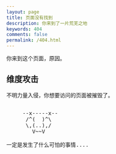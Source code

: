 ```yaml
---
layout: page
title: 页面没有找到
description: 你来到了一片荒芜之地
keywords: 404
comments: false
permalink: /404.html
---
```


你来到这个页面，原因。

## 维度攻击

不明力量入侵，你想要访问的页面被摧毁了。

<!----------------------------------------------------------------
         mm
      /^(  )^\                     Ascii arts included in this page:
      \,(..),/                     - R2D2, provided by: http://www.chris.com/
        V~~V                       - Texts, generated from: http://www.network-science.de/ascii/  
                                   	 https://ovmvo.github.io
            
------------------------------------------------------------------>

  <style>
    pre {
          background: none;
          border: none;
    }
  </style>

  <pre>         
     --x-----x--
      /^(  )^\
      \,(..),/        
        V~~V
                     
一定是发生了什么可怕的事情....
    </pre>
